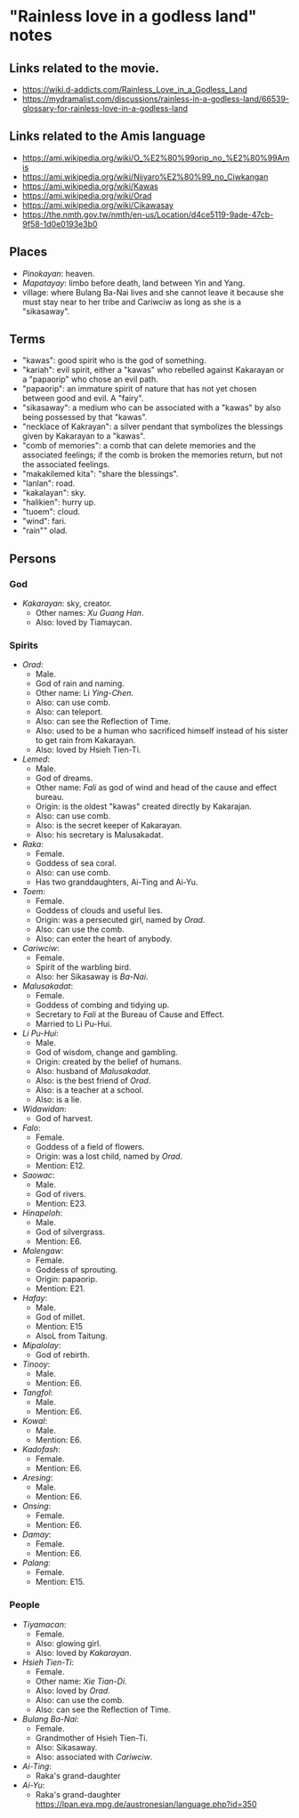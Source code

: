 # "Rainless love in a godless land" notes

## Links related to the movie.

*   https://wiki.d-addicts.com/Rainless_Love_in_a_Godless_Land
*   https://mydramalist.com/discussions/rainless-in-a-godless-land/66539-glossary-for-rainless-love-in-a-godless-land

## Links related to the Amis language

*   https://ami.wikipedia.org/wiki/O_%E2%80%99orip_no_%E2%80%99Amis
*   https://ami.wikipedia.org/wiki/Niiyaro%E2%80%99_no_Ciwkangan
*   https://ami.wikipedia.org/wiki/Kawas
*   https://ami.wikipedia.org/wiki/Orad
*   https://ami.wikipedia.org/wiki/Cikawasay
*   https://the.nmth.gov.tw/nmth/en-us/Location/d4ce5119-9ade-47cb-9f58-1d0e0193e3b0

## Places

*   _Pinokayan_: heaven.
*   _Mapatayay_: limbo before death, land between Yin and Yang.
*   village: where Bulang Ba-Nai lives and she cannot leave it
    because she must stay near to her tribe and Cariwciw as long
    as she is a "sikasaway".

## Terms

*   "kawas": good spirit who is the god of something.
*   "kariah": evil spirit, either a "kawas" who rebelled against
    Kakarayan or a "papaorip" who chose an evil path.
*   "papaorip": an immature spirit of nature that has not yet
    chosen between good and evil. A "fairy".
*   "sikasaway": a medium who can be associated with a "kawas"
    by also being possessed by that "kawas".
*   "necklace of Kakrayan": a silver pendant that symbolizes the
    blessings given by Kakarayan to a "kawas".
*   "comb of memories": a comb that can delete memories and the
    associated feelings; if the comb is broken the memories
    return, but not the associated feelings.
*   "makakilemed kita": "share the blessings".
*   "lanlan": road.
*   "kakalayan": sky.
*   "halikien": hurry up.
*   "tuoem": cloud.
*   "wind": fari.
*   "rain"" olad.

## Persons

### God

*    _Kakarayan_: sky, creator.
     *   Other names: _Xu Guang Han_.
     *   Also: loved by Tiamaycan.

### Spirits

*   _Orad_:
    *   Male.
    *   God of rain and naming.
    *   Other name: Li _Ying-Chen_.
    *   Also: can use comb.
    *   Also: can teleport.
    *   Also: can see the Reflection of Time.
    *   Also: used to be a human who sacrificed himself instead
        of his sister to get rain from Kakarayan.
    *   Also: loved by Hsieh Tien-Ti.
*   _Lemed_:
    *   Male.
    *   God of dreams.
    *   Other name: _Fali_ as god of wind and head of the cause
        and effect bureau.
    *   Origin: is the oldest "kawas" created directly by Kakarajan.
    *   Also: can use comb.
    *   Also: is the secret keeper of Kakarayan.
    *   Also: his secretary is Malusakadat.
*   _Raka_:
    *   Female.
    *   Goddess of sea coral.
    *   Also: can use comb.
    *   Has two granddaughters, Ai-Ting and Ai-Yu.
*   _Toem_:
    *   Female.
    *   Goddess of clouds and useful lies.
    *   Origin: was a persecuted girl, named by _Orad_.
    *   Also: can use the comb.
    *   Also: can enter the heart of anybody.
*   _Cariwciw_:
    *   Female.
    *   Spirit of the warbling bird.
    *   Also: her Sikasaway is _Ba-Nai_.
*   _Malusakadat_:
    *   Female.
    *   Goddess of combing and tidying up.
    *   Secretary to _Fali_ at the Bureau of Cause and Effect.
    *   Married to Li Pu-Hui.
*   _Li Pu-Hui_:
    *   Male.
    *   God of wisdom, change and gambling.
    *   Origin: created by the belief of humans.
    *   Also: husband of _Malusakadat_.
    *   Also: is the best friend of _Orad_.
    *   Also: is a teacher at a school.
    *   Also: is a lie.
*   _Widawidan_:
    *   God of harvest.
*   _Falo_:
    *   Female.
    *   Goddess of a field of flowers.
    *   Origin: was a lost child, named by _Orad_.
    *   Mention: E12.
*   _Saowac_:
    *   Male.
    *   God of rivers.
    *   Mention: E23.
*   _Hinapeloh_:
    *   Male.
    *   God of silvergrass.
    *   Mention: E6.
*   _Molengaw_:
    *   Female.
    *   Goddess of sprouting.
    *   Origin: papaorip.
    *   Mention: E21.
*   _Hafay_:
    *   Male.
    *   God of millet.
    *   Mention: E15
    *   AlsoL from Taitung.
*   _Mipalolay_:
    *   God of rebirth.
*   _Tinooy_:
    *   Male.
    *   Mention: E6.
*   _Tangfol_:
    *   Male.
    *   Mention: E6.
*   _Kowal_:
    *   Male.
    *   Mention: E6.
*   _Kadofash_:
    *   Female.
    *   Mention: E6.
*   _Aresing_:
    *   Male.
    *   Mention: E6.
*   _Onsing_:
    *   Female.
    *   Mention: E6.
*   _Damay_:
    *   Female.
    *   Mention: E6.
*   _Palang_:
    *   Female.
    *   Mention: E15.

### People

*   _Tiyamacan_:
    *   Female.
    *   Also: glowing girl.
    *   Also: loved by _Kakarayan_.
*   _Hsieh Tien-Ti_:
    *   Female.
    *   Other name: _Xie Tian-Di_.
    *   Also: loved by _Orad_.
    *   Also: can use the comb.
    *   Also: can see the Reflection of Time.
*   _Bulang Ba-Nai_:
    *   Female.
    *   Grandmother of Hsieh Tien-Ti.
    *   Also: Sikasaway.
    *   Also: associated with _Cariwciw_.
*   _Ai-Ting_:
    *   Raka's grand-daughter
*   _Ai-Yu_:
    *   Raka's grand-daughter
https://lpan.eva.mpg.de/austronesian/language.php?id=350
